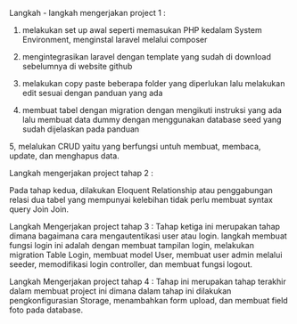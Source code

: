 Langkah - langkah mengerjakan project 1 :

1. melakukan set up awal seperti memasukan PHP kedalam System Environment, menginstal laravel melalui composer

2. mengintegrasikan laravel dengan template yang sudah di download sebelumnya di website github

3. melakukan copy paste beberapa folder yang diperlukan lalu melakukan edit sesuai dengan panduan yang ada

4. membuat tabel dengan migration dengan mengikuti instruksi yang ada lalu membuat data dummy dengan menggunakan database seed yang sudah dijelaskan pada panduan

5, melalukan CRUD yaitu yang berfungsi untuh membuat, membaca, update, dan menghapus data.

Langkah mengerjakan project tahap 2 :

Pada tahap kedua, dilakukan Eloquent Relationship atau penggabungan relasi dua tabel yang mempunyai kelebihan tidak perlu membuat syntax query Join Join.

Langkah Mengerjakan project tahap 3 : Tahap ketiga ini merupakan tahap dimana bagaimana cara mengautentikasi user atau login. langkah membuat fungsi login ini adalah dengan membuat tampilan login, melakukan migration Table Login, membuat model User, membuat user admin melalui seeder, memodifikasi login controller, dan membuat fungsi logout.

Langkah Mengerjakan project tahap 4 : Tahap ini merupakan tahap terakhir dalam membuat project ini dimana dalam tahap ini dilakukan pengkonfigurasian Storage, menambahkan form upload, dan membuat field foto pada database.
